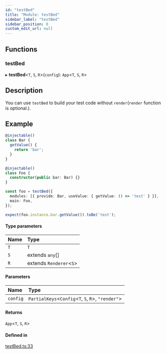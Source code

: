 ```yaml
---
id: "testBed"
title: "Module: testBed"
sidebar_label: "testBed"
sidebar_position: 0
custom_edit_url: null
---
```


## Functions

### testBed

▸ **testBed**<`T`, `S`, `R`\>(`config`): `App`<`T`, `S`, `R`\>

## Description

You can use `testBed` to build your test code without `render`(`render` function is optional.).

## Example

```ts
@injectable()
class Bar {
  getValue() {
    return 'bar';
  }
}

@injectable()
class Foo {
  constructor(public bar: Bar) {}
}

const foo = testBed({
  modules: [{ provide: Bar, useValue: { getValue: () => 'test' } }],
  main: Foo,
});

expect(foo.instance.bar.getValue()).toBe('test');
```

#### Type parameters

| Name | Type |
| :------ | :------ |
| `T` | `T` |
| `S` | extends `any`[] |
| `R` | extends `Renderer`<`S`\> |

#### Parameters

| Name | Type |
| :------ | :------ |
| `config` | `PartialKeys`<`Config`<`T`, `S`, `R`\>, ``"render"``\> |

#### Returns

`App`<`T`, `S`, `R`\>

#### Defined in

[testBed.ts:33](https://github.com/unadlib/reactant/blob/3940d734/packages/reactant/src/testBed.ts#L33)
